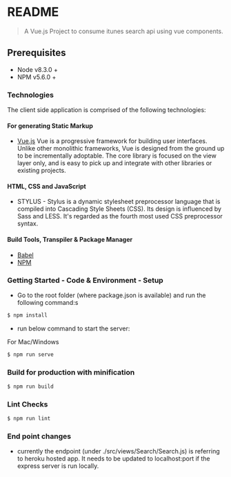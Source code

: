# README

> A Vue.js Project to consume itunes search api using vue components.

## Prerequisites

- Node v8.3.0 +
- NPM v5.6.0 +

### Technologies

The client side application is comprised of the following technologies:

#### For generating Static Markup

- [Vue.js](https://vuejs.org)
  Vue is a progressive framework for building user interfaces. Unlike other monolithic frameworks, Vue is designed from the ground up to be incrementally adoptable. The core library is focused on the view layer only, and is easy to pick up and integrate with other libraries or existing projects.

#### HTML, CSS and JavaScript

- STYLUS - Stylus is a dynamic stylesheet preprocessor language that is compiled into Cascading Style Sheets (CSS). Its design is influenced by Sass and LESS. It's regarded as the fourth most used CSS preprocessor syntax.

#### Build Tools, Transpiler & Package Manager

- [Babel](https://babeljs.io/)
- [NPM](https://www.npmjs.com/)


### Getting Started - Code & Environment - Setup

- Go to the root folder (where package.json is available) and run the following command:s

```bash
$ npm install
```

- run below command to start the server:

For Mac/Windows

```bash
$ npm run serve
```

### Build for production with minification

```bash
$ npm run build
```
### Lint Checks

```bash
$ npm run lint
```

### End point changes

- currently the endpoint (under ./src/views/Search/Search.js) is referring to heroku hosted app. It needs to be updated to localhost:port if the express server is run locally.
